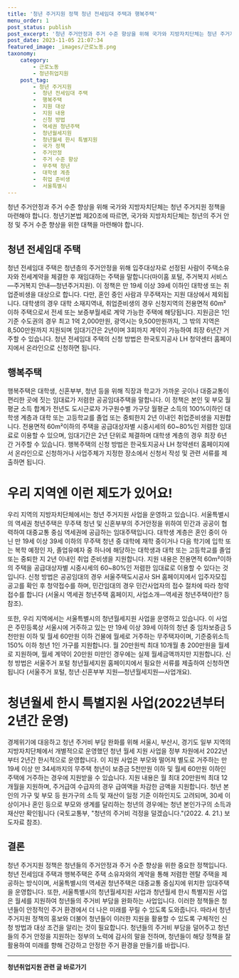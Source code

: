 ```yaml
---
title: '청년 주거지원 정책 청년 전세임대 주택과 행복주택'
menu_order: 1
post_status: publish
post_excerpt: '청년 주거안정과 주거 수준 향상을 위해 국가와 지방자치단체는 청년 주거지원 정책을 마련해야 합니다. 청년기본법 제20조에 따르면, 국가와 지방자치단체는 청년의 주거 안정 및 주거 수준 향상을 위한 대책을 마련해야 합니다.'
post_date: 2023-11-05 21:07:34
featured_image: _images/근로노동.png
taxonomy:
    category:
        - 근로노동
        - 청년취업지원
    post_tag:
        - 청년 주거지원
        -  청년 전세임대 주택
        -  행복주택
        -  지원 대상
        -  지원 내용
        -  신청 방법
        -  역세권 청년주택
        -  청년월세지원
        -  청년월세 한시 특별지원
        -  국가 정책
        -  주거안정
        -  주거 수준 향상
        -  무주택 청년
        -  대학생 계층
        -  취업 준비생
        -  서울특별시
---
```



청년 주거안정과 주거 수준 향상을 위해 국가와 지방자치단체는 청년 주거지원 정책을 마련해야 합니다. 청년기본법 제20조에 따르면, 국가와 지방자치단체는 청년의 주거 안정 및 주거 수준 향상을 위한 대책을 마련해야 합니다.

## 청년 전세임대 주택

청년 전세임대 주택은 청년층의 주거안정을 위해 입주대상자로 선정된 사람이 주택소유자와 전세계약을 체결한 후 재임대하는 주택을 말합니다(마이홈 포털, 주거복지 서비스―주거복지 안내―청년주거지원). 이 정책은 만 19세 이상 39세 이하인 대학생 또는 취업준비생을 대상으로 합니다. 다만, 혼인 중인 사람과 무주택자는 지원 대상에서 제외됩니다. 대학생의 경우 대학 소재지역내, 취업준비생의 경우 신청지역의 전용면적 60m²이하 주택으로서 전세 또는 보증부월세로 계약 가능한 주택에 해당됩니다. 지원금은 1인 기준 수도권의 경우 최고 1억 2,000만원, 광역시는 9,500만원까지, 그 밖의 지역은 8,500만원까지 지원되며 임대기간은 2년이며 3회까지 계약이 가능하여 최장 6년간 거주할 수 있습니다. 청년 전세임대 주택의 신청 방법은 한국토지공사 LH 청약센터 홈페이지에서 온라인으로 신청하면 됩니다.

## 행복주택

행복주택은 대학생, 신혼부부, 청년 등을 위해 직장과 학교가 가까운 곳이나 대중교통이 편리한 곳에 짓는 임대료가 저렴한 공공임대주택을 말합니다. 이 정책은 본인 및 부모 월평균 소득 합계가 전년도 도시근로자 가구원수별 가구당 월평균 소득의 100%이하인 대학생 계층과 대학 또는 고등학교를 졸업 또는 중퇴한지 2년 이내인 취업준비생을 지원합니다. 전용면적 60m²이하의 주택을 공급대상자별 시중시세의 60~80%인 저렴한 임대료로 이용할 수 있으며, 임대기간은 2년 단위로 체결하며 대학생 계층의 경우 최장 6년간 거주할 수 있습니다. 행복주택의 신청 방법은 한국토지공사 LH 청약센터 홈페이지에서 온라인으로 신청하거나 사업주체가 지정한 장소에서 신청서 작성 및 관련 서류를 제출하면 됩니다.

# 우리 지역엔 이런 제도가 있어요!

우리 지역의 지방자치단체에서는 청년 주거지원 사업을 운영하고 있습니다. 서울특별시의 역세권 청년주택은 무주택 청년 및 신혼부부의 주거안정을 위하여 민간과 공공이 협력하여 대중교통 중심 역세권에 공급하는 임대주택입니다. 대학생 계층은 혼인 중이 아닌 만 19세 이상 39세 이하의 무주택 청년 중 대학에 재학 중이거나 다음 학기에 입학 또는 복학 예정인 자, 졸업유예자 중 하나에 해당하는 대학생과 대학 또는 고등학교를 졸업 또는 중퇴한 지 2년 이내인 취업 준비생을 지원합니다. 지원 내용은 전용면적 60m²이하의 주택을 공급대상자별 시중시세의 60~80%인 저렴한 임대료로 이용할 수 있다는 것입니다. 신청 방법은 공공임대의 경우 서울주택도시공사 SH 홈페이지에서 입주자모집 공고를 확인 후 청약접수를 하며, 민간임대의 경우 민간사업자의 접수 절차에 따라 청약 접수를 합니다 (서울시 역세권 청년주택 홈페이지, 사업소개―역세권 청년주택이란? 등 참조).

또한, 우리 지역에서는 서울특별시의 청년월세지원 사업을 운영하고 있습니다. 이 사업은 주민등록상 서울시에 거주하고 있는 만 19세 이상 39세 이하의 청년 중 임차보증금 5천만원 이하 및 월세 60만원 이하 건물에 월세로 거주하는 무주택자이며, 기준중위소득 150% 이하 청년 1인 가구를 지원합니다. 월 20만원씩 최대 10개월 총 200만원을 월세로 지원하며, 월세 계약이 20만원 미만인 경우에는 실제 월세금액까지만 지원합니다. 신청 방법은 서울주거 포털 청년월세지원 홈페이지에서 필요한 서류를 제출하여 신청하면 됩니다 (서울주거 포털, 청년·신혼부부 지원―청년월세지원―사업개요).

# 청년월세 한시 특별지원 사업(2022년부터 2년간 운영)

경제위기에 대응하고 청년 주거비 부담 완화를 위해 서울시, 부산시, 경기도 일부 지역의 지방자치단체에서 개별적으로 운영했던 청년 월세 지원 사업을 정부 차원에서 2022년부터 2년간 한시적으로 운영합니다. 이 지원 사업은 부모와 떨어져 별도로 거주하는 만 19세 이상 만 34세까지의 무주택 청년이 보증금 5천만원 이하 및 월세 60만원 이하인 주택에 거주하는 경우에 지원받을 수 있습니다. 지원 내용은 월 최대 20만원씩 최대 12개월을 지원하며, 주거급여 수급자의 경우 급여액을 차감한 금액을 지원합니다. 청년 본인의 가구 및 부모 등 원가구의 소득 및 재산이 일정 기준 이하인지도 고려되며, 30세 이상이거나 혼인 등으로 부모와 생계를 달리하는 청년의 경우에는 청년 본인가구의 소득과 재산만 확인됩니다 (국토교통부, "청년의 주거비 걱정을 덜겠습니다."(2022. 4. 21.) 보도자료 참조).

## 결론

청년 주거지원 정책은 청년들의 주거안정과 주거 수준 향상을 위한 중요한 정책입니다. 청년 전세임대 주택과 행복주택은 주택 소유자와의 계약을 통해 저렴한 렌탈 주택을 제공하는 방식이며, 서울특별시의 역세권 청년주택은 대중교통 중심지에 위치한 임대주택을 운영합니다. 또한, 서울특별시의 청년월세지원 사업과 청년월세 한시 특별지원 사업은 월세를 지원하여 청년들의 주거비 부담을 완화하는 사업입니다. 이러한 정책들은 청년들이 안정적인 주거 환경에서 더 나은 미래를 꾸릴 수 있도록 도와줍니다. 따라서 청년 주거지원 정책의 홍보와 더불어 청년들이 이러한 지원을 활용할 수 있도록 구체적인 신청 방법과 대상 조건을 알리는 것이 필요합니다. 청년들의 주거비 부담을 덜어주고 청년들의 주거 안정을 지원하는 정부의 노력에 감사의 말을 전하며, 청년들이 해당 정책을 잘 활용하여 미래를 향해 건강하고 안정한 주거 환경을 만들기를 바랍니다.
<!-- wp:separator -->
<hr class="wp-block-separator has-alpha-channel-opacity"/>
<!-- /wp:separator -->

<!-- wp:group {"backgroundColor":"base","layout":{"type":"constrained"}} -->
<div class="wp-block-group has-base-background-color has-background"><!-- wp:paragraph {"align":"center","fontSize":"medium"} -->
<p class="has-text-align-center has-large-font-size"><strong>청년취업지원 관련 글 바로가기</strong></p>
<!-- /wp:paragraph -->


<!-- wp:latest-posts {"categories":[{"id":12739,"count":19,"description":"","link":"https://uknowlaw.com/category/%ec%b2%ad%eb%85%84%ec%b7%a8%ec%97%85%ec%a7%80%ec%9b%90/","name":"청년취업지원","slug":"청년취업지원","taxonomy":"category","parent":0,"meta":[],"_links":{"self":[{"href":"https://uknowlaw.com/wp-json/wp/v2/categories/12739"}],"collection":[{"href":"https://uknowlaw.com/wp-json/wp/v2/categories"}],"about":[{"href":"https://uknowlaw.com/wp-json/wp/v2/taxonomies/category"}],"wp:post_type":[{"href":"https://uknowlaw.com/wp-json/wp/v2/posts?categories=12739"}],"curies":[{"name":"wp","href":"https://api.w.org/{rel}","templated":true}]}}],"postsToShow":100,"excerptLength":28,"postLayout":"grid","columns":2,"featuredImageAlign":"left","featuredImageSizeSlug":"large","fontSize":18px} /--></div>
<!-- /wp:group -->
